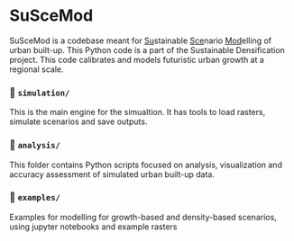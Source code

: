 # SuSceMod
SuSceMod is a codebase meant for <ins>Su</ins>stainable <ins>Sce</ins>nario <ins>Mod</ins>elling of urban built-up.
This Python code is a part of the Sustainable Densification project. This code calibrates and models futuristic urban growth at a regional scale.

### 📂 `simulation/`
This is the main engine for the simualtion. It has tools to load rasters, simulate scenarios and save outputs.

### 📂 `analysis/`
This folder contains Python scripts focused on analysis, visualization and accuracy assessment of simulated urban built-up data.

### 📂 `examples/`
Examples for modelling for growth-based and density-based scenarios, using jupyter notebooks and example rasters